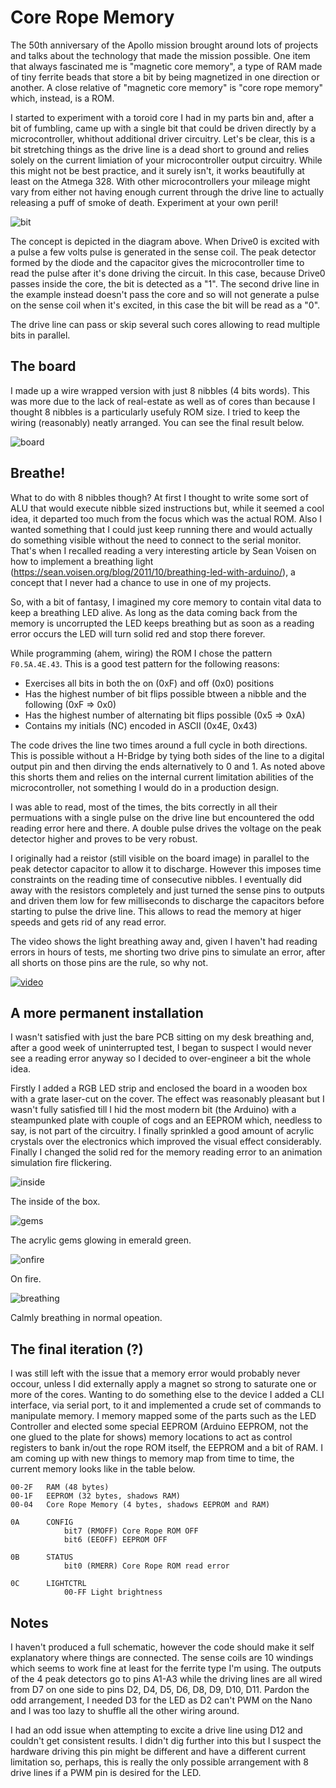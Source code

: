 # Core Rope Memory

The 50th anniversary of the Apollo mission brought around lots of projects and talks about the technology that made the mission possible. One item that always fascinated me is "magnetic core memory", a type of RAM made of tiny ferrite beads that store a bit by being magnetized in one direction or another. A close relative of "magnetic core memory" is "core rope memory" which, instead, is a ROM.

I started to experiment with a toroid core I had in my parts bin and, after a bit of fumbling, came up with a single bit that could be driven directly by a microcontroller, whithout additional driver circuitry. Let's be clear, this is a bit stretching things as the drive line is a dead short to ground and relies solely on the current limiation of your microcontroller output circuitry. While this might not be best practice, and it surely isn't, it works beautifully at least on the Atmega 328. With other microcontrollers your mileage might vary from either not having enough current through the drive line to actually releasing a puff of smoke of death. Experiment at your own peril!

![bit](docs/bit.png)

The concept is depicted in the diagram above. When Drive0 is excited with a pulse a few volts pulse is generated in the sense coil. The peak detector formed by the diode and the capacitor gives the microcontroller time to read the pulse after it's done driving the circuit. In this case, because Drive0 passes inside the core, the bit is detected as a "1". The second drive line in the example instead doesn't pass the core and so will not generate a pulse on the sense coil when it's excited, in this case the bit will be read as a "0".

The drive line can pass or skip several such cores allowing to read multiple bits in parallel. 

## The board ##

I made up a wire wrapped version with just 8 nibbles (4 bits words). This was more due to the lack of real-estate as well as of cores than because I thought 8 nibbles is a particularly usefuly ROM size. I tried to keep the wiring (reasonably) neatly arranged. You can see the final result below.

![board](docs/board.png)

## Breathe! ##

What to do with 8 nibbles though? At first I thought to write some sort of ALU that would execute nibble sized instructions but, while it seemed a cool idea, it departed too much from the focus which was the actual ROM. Also I wanted something that I could just keep running there and would actually do something visible without the need to connect to the serial monitor. That's when I recalled reading a very interesting article by Sean Voisen on how to implement a breathing light (https://sean.voisen.org/blog/2011/10/breathing-led-with-arduino/), a concept that I never had a chance to use in one of my projects.

So, with a bit of fantasy, I imagined my core memory to contain vital data to keep a breathing LED alive. As long as the data coming back from the memory is uncorrupted the LED keeps breathing but as soon as a reading error occurs the LED will turn solid red and stop there forever.

While programming (ahem, wiring) the ROM I chose the pattern ```F0.5A.4E.43```. This is a good test pattern for the following reasons:

* Exercises all bits in both the on (0xF) and off (0x0) positions
* Has the highest number of bit flips possible btween a nibble and the following (0xF => 0x0)
* Has the highest number of alternating bit flips possible (0x5 => 0xA)
* Contains my initials (NC) encoded in ASCII (0x4E, 0x43)

The code drives the line two times around a full cycle in both directions. This is possible without a H-Bridge by tying both sides of the line to a digital output pin and then dirving the ends alternatively to 0 and 1. As noted above this shorts them and relies on the internal current limitation abilities of the microcontroller, not something I would do in a production design. 

I was able to read, most of the times, the bits correctly in all their permuations with a single pulse on the drive line but encountered the odd reading error here and there. A double pulse drives the voltage on the peak detector higher and proves to be very robust.

I originally had a reistor (still visible on the board image) in parallel to the peak detector capacitor to allow it to discharge. However this imposes time constraints on the reading time of consecutive nibbles. I eventually did away with the resistors completely and just turned the sense pins to outputs and driven them low for few milliseconds to discharge the capacitors before starting to pulse the drive line. This allows to read the memory at higer speeds and gets rid of any read error.

The video shows the light breathing away and, given I haven't had reading errors in hours of tests, me shorting two drive pins to simulate an error, after all shorts on those pins are the rule, so why not. 

[![video](docs/video.png)](https://www.youtube.com/watch?v=8H_4KBkwSY4)

## A more permanent installation ##

I wasn't satisfied with just the bare PCB sitting on my desk breathing and, after a good week of uninterrupted test, I began to suspect I would never see a reading error anyway so I decided to over-engineer a bit the whole idea.

Firstly I added a RGB LED strip and enclosed the board in a wooden box with a grate laser-cut on the cover. The effect was reasonably pleasant but I wasn't fully satisfied till I hid the most modern bit (the Arduino) with a steampunked plate with couple of cogs and an EEPROM which, needless to say, is not part of the circuitry. I finally sprinkled a good amount of acrylic crystals over the electronics which improved the visual effect considerably. Finally I changed the solid red for the memory reading error to an animation simulation fire flickering.

![inside](docs/inside.png)

The inside of the box.

![gems](docs/gems.png)

The acrylic gems glowing in emerald green.

![onfire](docs/onfire.png)

On fire.

![breathing](docs/breathing.png)

Calmly breathing in normal opeation.

## The final iteration (?) ##

I was still left with the issue that a memory error would probably never occour, unless I did externally apply a magnet so strong to saturate one or more of the cores. Wanting to do something else to the device I added a CLI interface, via serial port, to it and implemented a crude set of commands to manipulate memory. I memory mapped some of the parts such as the LED Controller and elected some special EEPROM (Arduino EEPROM, not the one glued to the plate for shows) memory locations to act as control registers to bank in/out the rope ROM itself, the EEPROM and a bit of RAM. I am coming up with new things to memory map from time to time, the current memory looks like in the table below.

````
00-2F 	RAM (48 bytes)
00-1F 	EEPROM (32 bytes, shadows RAM)
00-04 	Core Rope Memory (4 bytes, shadows EEPROM and RAM)

0A	    CONFIG
		    bit7 (RMOFF) Core Rope ROM OFF
		    bit6 (EEOFF) EEPROM OFF

0B	    STATUS
		    bit0 (RMERR) Core Rope ROM read error

0C	    LIGHTCTRL
		    00-FF Light brightness
````

## Notes ##

I haven't produced a full schematic, however the code should make it self explanatory where things are connected. The sense coils are 10 windings which seems to work fine at least for the ferrite type I'm using. The outputs of the 4 peak detectors go to pins A1-A3 while the driving lines are all wired from D7 on one side to pins D2, D4, D5, D6, D8, D9, D10, D11. Pardon the odd arrangement, I needed D3 for the LED as D2 can't PWM on the Nano and I was too lazy to shuffle all the other wiring around.

I had an odd issue when attempting to excite a drive line using D12 and couldn't get consistent results. I didn't dig further into this but I suspect the hardware driving this pin might be different and have a different current limitation so, perhaps, this is really the only possible arrangement with 8 drive lines if a PWM pin is desired for the LED.
